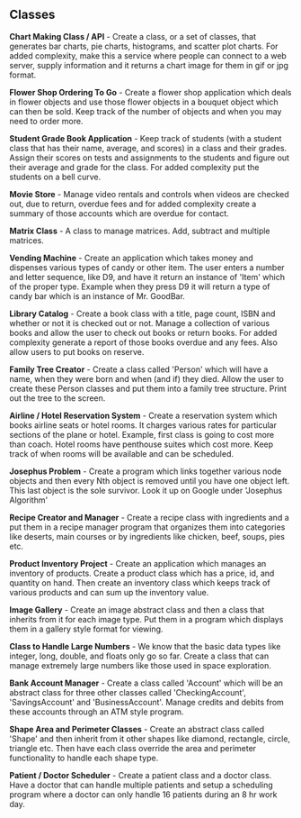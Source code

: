 Classes
-------

**Chart Making Class / API** - Create a class, or a set of classes, that generates bar charts, pie charts, histograms, and scatter plot charts. For added complexity, make this a service where people can connect to a web server, supply information and it returns a chart image for them in gif or jpg format.

**Flower Shop Ordering To Go** - Create a flower shop application which deals in flower objects and use those flower objects in a bouquet object which can then be sold. Keep track of the number of objects and when you may need to order more.

**Student Grade Book Application** - Keep track of students (with a student class that has their name, average, and scores) in a class and their grades. Assign their scores on tests and assignments to the students and figure out their average and grade for the class. For added complexity put the students on a bell curve.

**Movie Store** - Manage video rentals and controls when videos are checked out, due to return, overdue fees and for added complexity create a summary of those accounts which are overdue for contact.

**Matrix Class** - A class to manage matrices. Add, subtract and multiple matrices.

**Vending Machine** - Create an application which takes money and dispenses various types of candy or other item. The user enters a number and letter sequence, like D9, and have it return an instance of 'Item' which of the proper type. Example when they press D9 it will return a type of candy bar which is an instance of Mr. GoodBar.

**Library Catalog** - Create a book class with a title, page count, ISBN and whether or not it is checked out or not. Manage a collection of various books and allow the user to check out books or return books. For added complexity generate a report of those books overdue and any fees. Also allow users to put books on reserve.

**Family Tree Creator** - Create a class called 'Person' which will have a name, when they were born and when (and if) they died. Allow the user to create these Person classes and put them into a family tree structure. Print out the tree to the screen.

**Airline / Hotel Reservation System** - Create a reservation system which books airline seats or hotel rooms. It charges various rates for particular sections of the plane or hotel. Example, first class is going to cost more than coach. Hotel rooms have penthouse suites which cost more. Keep track of when rooms will be available and can be scheduled.

**Josephus Problem** - Create a program which links together various node objects and then every Nth object is removed until you have one object left. This last object is the sole survivor. Look it up on Google under 'Josephus Algorithm'

**Recipe Creator and Manager** - Create a recipe class with ingredients and a put them in a recipe manager program that organizes them into categories like deserts, main courses or by ingredients like chicken, beef, soups, pies etc.

**Product Inventory Project** - Create an application which manages an inventory of products. Create a product class which has a price, id, and quantity on hand. Then create an inventory class which keeps track of various products and can sum up the inventory value.

**Image Gallery** - Create an image abstract class and then a class that inherits from it for each image type. Put them in a program which displays them in a gallery style format for viewing.

**Class to Handle Large Numbers** - We know that the basic data types like integer, long, double, and floats only go so far. Create a class that can manage extremely large numbers like those used in space exploration.

**Bank Account Manager** - Create a class called 'Account' which will be an abstract class for three other classes called 'CheckingAccount', 'SavingsAccount' and 'BusinessAccount'. Manage credits and debits from these accounts through an ATM style program.

**Shape Area and Perimeter Classes** - Create an abstract class called 'Shape' and then inherit from it other shapes like diamond, rectangle, circle, triangle etc. Then have each class override the area and perimeter functionality to handle each shape type.

**Patient / Doctor Scheduler** - Create a patient class and a doctor class. Have a doctor that can handle multiple patients and setup a scheduling program where a doctor can only handle 16 patients during an 8 hr work day.

